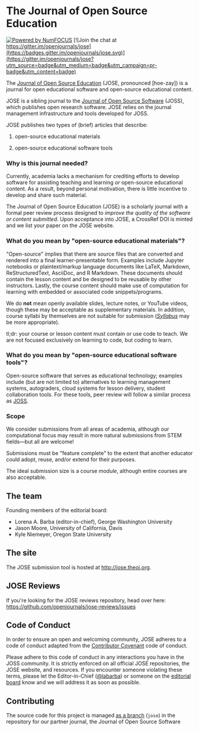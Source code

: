 # The Journal of Open Source Education

[![Powered by NumFOCUS](https://img.shields.io/badge/powered%20by-NumFOCUS-orange.svg?style=flat&colorA=E1523D&colorB=007D8A)](http://numfocus.org) [![Join the chat at https://gitter.im/openjournals/jose](https://badges.gitter.im/openjournals/jose.svg)](https://gitter.im/openjournals/jose?utm_source=badge&utm_medium=badge&utm_campaign=pr-badge&utm_content=badge)

The [Journal of Open Source Education](http://jose.theoj.org) (JOSE, pronounced [hoe-zay]) is a journal for open educational software and open-source educational content.

JOSE is a sibling journal to the [Journal of Open Source Software](http://joss.theoj.org) (JOSS), which publishes open research software.
JOSE relies on the journal management infrastructure and tools developed for JOSS.

JOSE publishes two types of (brief) articles that describe:

 1. open-source educational materials

 2. open-source educational software tools

 ### Why is this journal needed?

 Currently, academia lacks a mechanism for crediting efforts to develop software for assisting teaching and learning *or* open-source educational content. As a result, beyond personal motivation, there is little incentive to develop and share such material.

 The Journal of Open Source Education (JOSE) is a scholarly journal with a formal peer review process designed to _improve the quality of the software or content submitted_. Upon acceptance into JOSE, a CrossRef DOI is minted and we list your paper on the JOSE website.

 ### What do you mean by "open-source educational materials"?

 "Open-source" implies that there are source files that are converted and
 rendered into a final learner-presentable form. Examples include Jupyter
 notebooks or plaintext/markup language documents like LaTeX, Markdown,
 ReStructuredText, AsciiDoc, and R Markdown. These documents should contain the
 lesson content and be designed to be reusable by other instructors.  Lastly,
 the course content should make use of computation for learning with embedded
 or associated code snippets/programs.

 We do **not** mean openly available slides, lecture notes, or YouTube videos, though these may be acceptable as supplementary materials. In addition, course syllabi by themselves are not suitable for submission ([*Syllabus*](http://syllabusjournal.org/) may be more appropriate).

 tl;dr: your course or lesson content must contain or use code to teach. We are not focused exclusively on learning to code, but coding to learn.

 ### What do you mean by "open-source educational software tools"?

 Open-source software that serves as educational technology; examples include (but are not limited to) alternatives to learning management systems, autograders, cloud systems for lesson delivery, student collaboration tools. For these tools, peer review will follow a similar process as [JOSS](http://joss.theoj.org/about#reviewer_guidelines).

 ### Scope

 We consider submissions from all areas of academia, although our computational focus may result in more natural submissions from STEM fields—but all are welcome!

 Submissions must be "feature complete" to the extent that another educator could adopt, reuse, and/or extend for their purposes.

 The ideal submission size is a course *module*, although entire courses are also acceptable.

 ## The team

 Founding members of the editorial board:
  - Lorena A. Barba (editor-in-chief), George Washington University
  - Jason Moore, University of California, Davis
  - Kyle Niemeyer, Oregon State University



 ## The site

The JOSE submission tool is hosted at http://jose.theoj.org.

 ## JOSE Reviews

 If you're looking for the JOSE reviews repository, head over here: https://github.com/openjournals/jose-reviews/issues

 ## Code of Conduct

 In order to ensure an open and welcoming community, JOSE adheres to a code of conduct adapted from the [Contributor Covenant](https://contributor-covenant.org) code of conduct.

 Please adhere to this code of conduct in any interactions you have in the JOSS community. It is strictly enforced on all official JOSE repositories, the JOSE website, and resources. If you encounter someone violating these terms, please let the Editor-in-Chief ([@labarba](https://github.com/labarba)) or someone on the [editorial board](http://jose.theoj.org/about#editorial_board) know and we will address it as soon as possible.

 ## Contributing

 The source code for this project is managed [as a branch](https://github.com/openjournals/joss/tree/jose) (`jose`) in the repository for our partner journal, the Journal of Open Source Software
